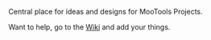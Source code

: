 Central place for ideas and designs for MooTools Projects.

Want to help, go to the [Wiki](https://github.com/mootools/website/wiki) and add your things.

